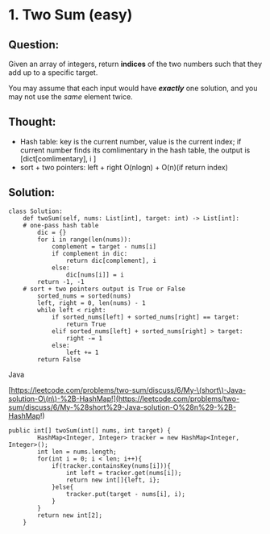 # 1. Two Sum \(easy\)

## Question:

Given an array of integers, return **indices** of the two numbers such that they add up to a specific target.

You may assume that each input would have _**exactly**_ one solution, and you may not use the _same_ element twice.



## Thought:

* Hash table: key is the current number, value is the current index; if current number finds its comlimentary in the hash table, the output is \[dict\[comlimentary\], i \]
* sort + two pointers: left + right O\(nlogn\) + O\(n\)\(if return index\)

## Solution:

```text
class Solution:
    def twoSum(self, nums: List[int], target: int) -> List[int]:
    # one-pass hash table
        dic = {}
        for i in range(len(nums)):
            complement = target - nums[i]
            if complement in dic:
                return dic[complement], i
            else:
                dic[nums[i]] = i
        return -1, -1
    # sort + two pointers output is True or False
        sorted_nums = sorted(nums)
        left, right = 0, len(nums) - 1
        while left < right:
            if sorted_nums[left] + sorted_nums[right] == target:
                return True
            elif sorted_nums[left] + sorted_nums[right] > target:
                right -= 1
            else:
                left += 1
        return False
```

Java

[https://leetcode.com/problems/two-sum/discuss/6/My-\(short\)-Java-solution-O\(n\)-%2B-HashMap!](https://leetcode.com/problems/two-sum/discuss/6/My-%28short%29-Java-solution-O%28n%29-%2B-HashMap!)

```text
public int[] twoSum(int[] nums, int target) {
        HashMap<Integer, Integer> tracker = new HashMap<Integer, Integer>();
        int len = nums.length;
        for(int i = 0; i < len; i++){
            if(tracker.containsKey(nums[i])){
                int left = tracker.get(nums[i]);
                return new int[]{left, i};
            }else{
                tracker.put(target - nums[i], i);
            }
        }
        return new int[2];
    }
```

